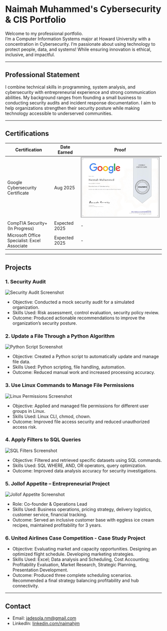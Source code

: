 # Naimah Muhammed's  Cybersecurity & CIS Portfolio

Welcome to my professional portfolio.  
I’m a Computer Information Systems major at Howard University with a concentration in Cybersecurity. I’m passionate about using technology to protect people, data, and systems! While ensuring innovation is ethical, inclusive, and impactful.

---

## Professional Statement
I combine technical skills in programming, system analysis, and cybersecurity with entrepreneurial experience and strong communication abilities. My background ranges from founding a small business to conducting security audits and incident response documentation. I aim to help organizations strengthen their security posture while making technology accessible to underserved communities.

---

## Certifications
| Certification | Date Earned | Proof |
|---------------|------------|-------|
| Google Cybersecurity Certificate | Aug 2025 | ![Google Cert](certifications/google-cert.png) |
| CompTIA Security+ (In Progress) | Expected 2025 | - |
| Microsoft Office Specialist: Excel Associate | Expected 2025 | - |

---

## Projects

### 1. Security Audit
![Security Audit Screenshot](projects/security-audit.png)
- Objective: Conducted a mock security audit for a simulated organization.
- Skills Used: Risk assessment, control evaluation, security policy review.
- Outcome: Produced actionable recommendations to improve the organization’s security posture.

### 2. Update a File Through a Python Algorithm
![Python Script Screenshot](projects/python-algorithm.png)
- Objective: Created a Python script to automatically update and manage file data.
- Skills Used: Python scripting, file handling, automation.
- Outcome: Reduced manual work and increased processing accuracy.

### 3. Use Linux Commands to Manage File Permissions
![Linux Permissions Screenshot](projects/linux-permissions.png)
- Objective: Applied and managed file permissions for different user groups in Linux.
- Skills Used: Linux CLI, chmod, chown.
- Outcome: Improved file access security and reduced unauthorized access risk.

### 4. Apply Filters to SQL Queries
![SQL Filters Screenshot](projects/sql-filters.png)
- Objective: Filtered and retrieved specific datasets using SQL commands.
- Skills Used: SQL WHERE, AND, OR operators, query optimization.
- Outcome: Improved data analysis accuracy for security investigations.

### 5. Jollof Appetite – Entrepreneurial Project
![Jollof Appetite Screenshot](projects/jollof-appetite.png)
- Role: Co-founder & Operations Lead
- Skills Used: Business operations, pricing strategy, delivery logistics, customer service, financial tracking.
- Outcome: Served an inclusive customer base with eggless ice cream recipes, maintained profitability for 3 years.

### 6. United Airlines Case Competition - Case Study Project
- Objective: Evaluating market and capacity opportunities. Designing an optimized flight schedule. Developing marketing strategies.
- Skills Used: Excel; Data analysis and Scheduling, Cost Accounting; Profitability Evaluation, Market Research, Strategic Planning, Presentation Development.
- Outcome: Produced three complete scheduling scenarios. Recommended a final strategy balancing profitability and hub connectivity.

---

## Contact
- Email: jadesola.nm@gmail.com 
- LinkedIn: [linkedin.com/naimahjm](https://www.linkedin.com/in/naimah-muhammed-7b576231a/)  
 
